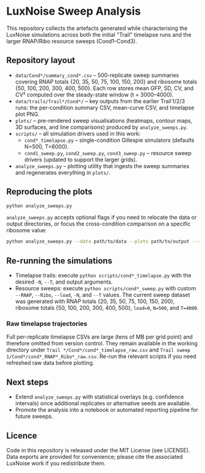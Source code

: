 # LuxNoise Sweep Analysis

This repository collects the artefacts generated while characterising the LuxNoise simulations across both the initial "Trail" timelapse runs and the larger RNAP/Ribo resource sweeps (Cond1–Cond3).

## Repository layout

- `data/Cond*/summary_cond*.csv` – 500-replicate sweep summaries covering RNAP totals {20, 35, 50, 75, 100, 150, 200} and ribosome totals {50, 100, 200, 300, 400, 500}. Each row stores mean GFP, SD, CV, and CV² computed over the steady-state window (t = 3000–4000).
- `data/trails/Trail*/Cond*/` – key outputs from the earlier Trail 1/2/3 runs: the per-condition summary CSV, mean-curve CSV, and timelapse plot PNG.
- `plots/` – pre-rendered sweep visualisations (heatmaps, contour maps, 3D surfaces, and line comparisons) produced by `analyze_sweeps.py`.
- `scripts/` – all simulation drivers used in this work:
  - `cond*_timelapse.py` – single-condition Gillespie simulators (defaults N=500, T=6000).
  - `cond1_sweep.py`, `cond2_sweep.py`, `cond3_sweep.py` – resource sweep drivers (updated to support the larger grids).
- `analyze_sweeps.py` – plotting utility that ingests the sweep summaries and regenerates everything in `plots/`.

## Reproducing the plots

```bash
python analyze_sweeps.py
```

`analyze_sweeps.py` accepts optional flags if you need to relocate the data or output directories, or focus the cross-condition comparison on a specific ribosome value:

```bash
python analyze_sweeps.py --data path/to/data --plots path/to/output --ribo 300
```

## Re-running the simulations

- Timelapse trails: execute `python scripts/cond*_timelapse.py` with the desired `-N`, `--T`, and output arguments.
- Resource sweeps: execute `python scripts/cond*_sweep.py` with custom `--RNAP`, `--Ribo`, `--load`, `-N`, and `--T` values. The current sweep dataset was generated with RNAP totals {20, 35, 50, 75, 100, 150, 200}, ribosome totals {50, 100, 200, 300, 400, 500}, `load=0`, `N=500`, and `T=4000`.

### Raw timelapse trajectories

Full per-replicate timelapse CSVs are large (tens of MB per grid point) and therefore omitted from version control. They remain available in the working directory under `Trail */Cond*/cond*_timelapse_raw.csv` and `Trail sweep 1/Cond*/cond*_RNAP*_Ribo*_raw.csv`. Re-run the relevant scripts if you need refreshed raw data before plotting.

## Next steps

- Extend `analyze_sweeps.py` with statistical overlays (e.g. confidence intervals) once additional replicates or alternative seeds are available.
- Promote the analysis into a notebook or automated reporting pipeline for future sweeps.

## Licence

Code in this repository is released under the MIT License (see LICENSE). Data exports are provided for convenience; please cite the associated LuxNoise work if you redistribute them.
